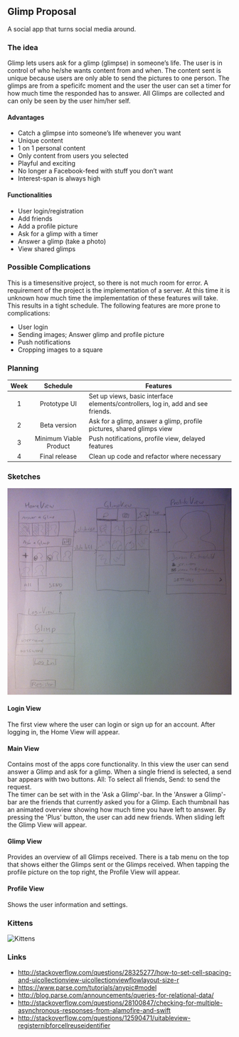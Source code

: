 ## Glimp Proposal
A social app that turns social media around.

### The idea
Glimp lets users ask for a glimp (glimpse) in someone’s life. The user is in control of who he/she wants content from and when. The content sent is unique because users are only able to send the pictures to one person. The glimps are from a speficifc moment and the user the user can set a timer for how much time the responded has to answer. All Glimps are collected and can only be seen by the user him/her self.

#### Advantages
- Catch a glimpse into someone’s life whenever you want
- Unique content
- 1 on 1 personal content
- Only content from users you selected
- Playful and exciting
- No longer a Facebook-feed with stuff you don’t want
- Interest-span is always high

#### Functionalities
- User login/registration
- Add friends
- Add a profile picture
- Ask for a glimp with a timer
- Answer a glimp (take a photo)
- View shared glimps

### Possible Complications
This is a timesensitive project, so there is not much room for error. A requirement of the project is the implementation of a server. At this time it is unknown how much time the implementation of these features will take. This results in a tight schedule. The following features are more prone to complications:
- User login
- Sending images; Answer glimp and profile picture
- Push notifications
- Cropping images to a square

### Planning
| Week | Schedule | Features |
|:------:|:------:|---------|
|1 | Prototype UI | Set up views, basic interface elements/controllers, log in, add and see friends. |
|2 | Beta version | Ask for a glimp, answer a glimp, profile pictures, shared glimps view |
|3 | Minimum Viable Product | Push notifications, profile view, delayed features |
|4 | Final release | Clean up code and refactor where necessary |

### Sketches
![Sketches](/doc/sketches.png)

#### Login View
The first view where the user can login or sign up for an account. After logging in, the Home View will appear.

#### Main View
Contains most of the apps core functionality. In this view the user can send answer a Glimp and ask for a glimp. When a single friend is selected, a send bar appears with two buttons. All: To select all friends, Send: to send the request.  
The timer can be set with in the 'Ask a Glimp'-bar. In the 'Answer a Glimp'-bar are the friends that currently asked you for a Glimp. Each thumbnail has an animated overview showing how much time you have left to answer.
By pressing the 'Plus' button, the user can add new friends. When sliding left the Glimp View will appear.

#### Glimp View
Provides an overview of all Glimps received. There is a tab menu on the top that shows either the Glimps sent or the Glimps received. When tapping the profile picture on the top right, the Profile View will appear.

#### Profile View
Shows the user information and settings.

### Kittens
![Kittens](/doc/kittens.gif)

### Links
- http://stackoverflow.com/questions/28325277/how-to-set-cell-spacing-and-uicollectionview-uicollectionviewflowlayout-size-r
- https://www.parse.com/tutorials/anypic#model
- http://blog.parse.com/announcements/queries-for-relational-data/
- http://stackoverflow.com/questions/28100847/checking-for-multiple-asynchronous-responses-from-alamofire-and-swift
- http://stackoverflow.com/questions/12590471/uitableview-registernibforcellreuseidentifier